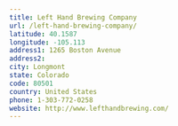 ```yaml
---
title: Left Hand Brewing Company
url: /left-hand-brewing-company/
latitude: 40.1587
longitude: -105.113
address1: 1265 Boston Avenue
address2: 
city: Longmont
state: Colorado
code: 80501
country: United States
phone: 1-303-772-0258
website: http://www.lefthandbrewing.com/
---
```


